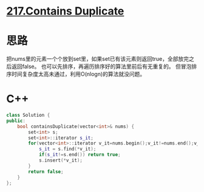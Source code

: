 # [217.Contains Duplicate](https://leetcode.com/problems/contains-duplicate/)

# 思路
把nums里的元素一个个放到set里，如果set已有该元素则返回true，全部放完之后返回false。
也可以先排序，再遍历排序好的算法里前后有无重复的。
但冒泡排序时间复杂度太高未通过，利用O(nlogn)的算法就没问题。

# C++
```c++
class Solution {
public:
    bool containsDuplicate(vector<int>& nums) {
        set<int> s;
        set<int>::iterator s_it;
        for(vector<int>::iterator v_it=nums.begin();v_it!=nums.end();v_it++){
            s_it = s.find(*v_it);
            if(s_it!=s.end()) return true;
            s.insert(*v_it);
        }
        return false;
    }  
};
```